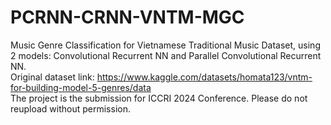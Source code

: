 # PCRNN-CRNN-VNTM-MGC
Music Genre Classification for Vietnamese Traditional Music Dataset, using 2 models: Convolutional Recurrent NN and Parallel Convolutional Recurrent NN. <br />
Original dataset link: https://www.kaggle.com/datasets/homata123/vntm-for-building-model-5-genres/data <br />
The project is the submission for ICCRI 2024 Conference. Please do not reupload without permission.
